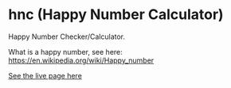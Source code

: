 # hnc (Happy Number Calculator)
Happy Number Checker/Calculator.

What is a happy number, see here: https://en.wikipedia.org/wiki/Happy_number

[See the live page here](https://ha4rry.github.io/hnc)
